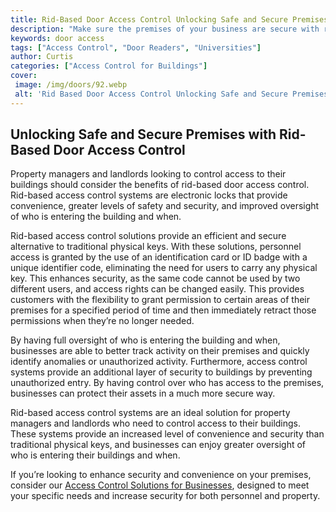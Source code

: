 ```yaml
---
title: Rid-Based Door Access Control Unlocking Safe and Secure Premises
description: "Make sure the premises of your business are secure with rid-based door access control Learn more in this blog post where you can find out the best ways to lock and unlock your premises securely"
keywords: door access
tags: ["Access Control", "Door Readers", "Universities"]
author: Curtis
categories: ["Access Control for Buildings"]
cover: 
 image: /img/doors/92.webp
 alt: 'Rid Based Door Access Control Unlocking Safe and Secure Premises'
---
```

## Unlocking Safe and Secure Premises with Rid-Based Door Access Control 

Property managers and landlords looking to control access to their buildings should consider the benefits of rid-based door access control. Rid-based access control systems are electronic locks that provide convenience, greater levels of safety and security, and improved oversight of who is entering the building and when. 

Rid-based access control solutions provide an efficient and secure alternative to traditional physical keys. With these solutions, personnel access is granted by the use of an identification card or ID badge with a unique identifier code, eliminating the need for users to carry any physical key. This enhances security, as the same code cannot be used by two different users, and access rights can be changed easily. This provides customers with the flexibility to grant permission to certain areas of their premises for a specified period of time and then immediately retract those permissions when they’re no longer needed.

By having full oversight of who is entering the building and when, businesses are able to better track activity on their premises and quickly identify anomalies or unauthorized activity. Furthermore, access control systems provide an additional layer of security to buildings by preventing unauthorized entry. By having control over who has access to the premises, businesses can protect their assets in a much more secure way.

Rid-based access control systems are an ideal solution for property managers and landlords who need to control access to their buildings. These systems provide an increased level of convenience and security than traditional physical keys, and businesses can enjoy greater oversight of who is entering their buildings and when. 

If you’re looking to enhance security and convenience on your premises, consider our [Access Control Solutions for Businesses](/access-control), designed to meet your specific needs and increase security for both personnel and property.
